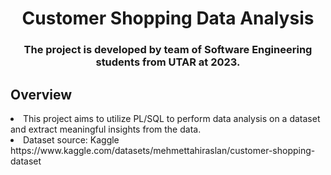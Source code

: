 <h1 align="center">Customer Shopping Data Analysis</h1>
<h3 align="center">The project is developed by team of Software Engineering students from UTAR at 2023.</h3>
<h2>Overview</h2>
<li>This project aims to utilize PL/SQL to perform data analysis on a dataset and extract meaningful insights from the data. </li>
<li>Dataset source: Kaggle https://www.kaggle.com/datasets/mehmettahiraslan/customer-shopping-dataset </li>
